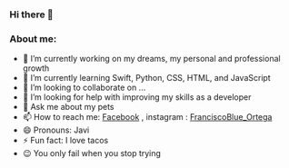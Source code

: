 ### Hi there 👋

### About me:

- 🔭 I’m currently working on my dreams, my personal and professional growth
- 🌱 I’m currently learning Swift, Python, CSS, HTML, and JavaScript
- 👯 I’m looking to collaborate on ...
- 🤔 I’m looking for help with improving my skills as a developer
- 💬 Ask me about my pets
- 📫 How to reach me: [Facebook](https://www.facebook.com/francisco.reynoso00/) , instagram : [FranciscoBlue_Ortega](https://www.instagram.com/franciscoblue_ortega/)
- 😄 Pronouns: Javi
- ⚡ Fun fact: I love tacos
- 😉 You only fail when you stop trying

